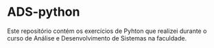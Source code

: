 # ADS-python
Este repositório contém os exercícios de Pyhton que realizei durante o curso de Análise e Desenvolvimento de Sistemas na faculdade.
